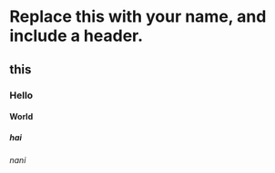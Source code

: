 # Replace this with your name, and include a header.

## this
### Hello
#### World
##### hai
###### nani
